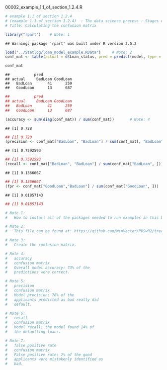 
00002\_example\_1.1\_of\_section\_1.2.4.R

``` r
# example 1.1 of section 1.2.4 
# (example 1.1 of section 1.2.4)  : The data science process : Stages of a data science project : Model evaluation and critique 
# Title: Calculating the confusion matrix 

library("rpart")    # Note: 1 
```

    ## Warning: package 'rpart' was built under R version 3.5.2

``` r
load("../Statlog/loan_model_example.RData")     # Note: 2 
conf_mat <- table(actual = d$Loan_status, pred = predict(model, type = 'class'))    # Note: 3 

conf_mat
```

    ##           pred
    ## actual     BadLoan GoodLoan
    ##   BadLoan       41      259
    ##   GoodLoan      13      687

``` r
##           pred
## actual     BadLoan GoodLoan
##   BadLoan       41      259
##   GoodLoan      13      687

(accuracy <- sum(diag(conf_mat)) / sum(conf_mat))       # Note: 4 
```

    ## [1] 0.728

``` r
## [1] 0.728
(precision <- conf_mat["BadLoan", "BadLoan"] / sum(conf_mat[, "BadLoan"]))  # Note: 5 
```

    ## [1] 0.7592593

``` r
## [1] 0.7592593
(recall <- conf_mat["BadLoan", "BadLoan"] / sum(conf_mat["BadLoan", ]))     # Note: 6 
```

    ## [1] 0.1366667

``` r
## [1] 0.1366667
(fpr <- conf_mat["GoodLoan","BadLoan"] / sum(conf_mat["GoodLoan", ]))   # Note: 7 
```

    ## [1] 0.01857143

``` r
## [1] 0.01857143

# Note 1: 
#   How to install all of the packages needed to run examples in this book can be founde here: https://github.com/WinVector/PDSwR2/blob/master/packages.R 

# Note 2: 
#   This file can be found at: https://github.com/WinVector/PDSwR2/tree/master/Statlog 

# Note 3: 
#   Create the confusion matrix. 

# Note 4: 
#   accuracy 
#   confusion matrix 
#   Overall model accuracy: 73% of the 
#   predictions were correct. 

# Note 5: 
#   precision 
#   confusion matrix 
#   Model precision: 76% of the 
#   applicants predicted as bad really did 
#   default. 

# Note 6: 
#   recall 
#   confusion matrix 
#   Model recall: the model found 14% of 
#   the defaulting loans. 

# Note 7: 
#   false positive rate 
#   confusion matrix 
#   False positive rate: 2% of the good 
#   applicants were mistakenly identified as 
#   bad. 
```
